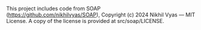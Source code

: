 This project includes code from SOAP (https://github.com/nikhilvyas/SOAP),
Copyright (c) 2024 Nikhil Vyas — MIT License.
A copy of the license is provided at src/soap/LICENSE.